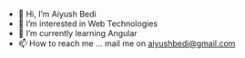 - 👋 Hi, I’m Aiyush Bedi
- 👀 I’m interested in Web Technologies
- 🌱 I’m currently learning Angular
- 📫 How to reach me ... mail me on aiyushbedi@gmail.com

<!---
aiyushbedi007/aiyushbedi007 is a ✨ special ✨ repository because its `README.md` (this file) appears on your GitHub profile.
You can click the Preview link to take a look at your changes.
--->
